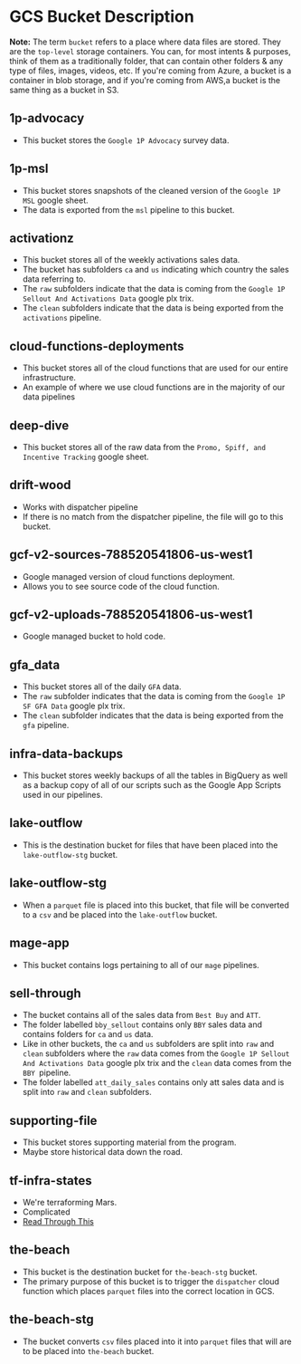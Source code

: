 # GCS Bucket Description

**Note:** The term `bucket` refers to a place where data files are stored. They are the `top-level` storage containers. You can, for most intents & purposes, think of them as a traditionally folder, that can contain other folders & any type of files, images, videos, etc. If you're coming from Azure, a bucket is a container in blob storage, and if you're coming from AWS,a bucket is the same thing as a bucket in S3.

## 1p-advocacy

- This bucket stores the `Google 1P Advocacy` survey data.

## 1p-msl

- This bucket stores snapshots of the cleaned version of the `Google 1P MSL` google sheet.
- The data is exported from the `msl` pipeline to this bucket.

## activationz

- This bucket stores all of the weekly activations sales data.
- The bucket has subfolders `ca` and `us` indicating which country the sales data referring to.
- The `raw` subfolders indicate that the data is coming from the `Google 1P Sellout And Activations Data` google plx trix.
- The `clean` subfolders indicate that the data is being exported from the `activations` pipeline.

## cloud-functions-deployments

- This bucket stores all of the cloud functions that are used for our entire infrastructure.
- An example of where we use cloud functions are in the majority of our data pipelines

## deep-dive

- This bucket stores all of the raw data from the `Promo, Spiff, and Incentive Tracking` google sheet.

## drift-wood

- Works with dispatcher pipeline
- If there is no match from the dispatcher pipeline, the file will go to this bucket.

## gcf-v2-sources-788520541806-us-west1

- Google managed version of cloud functions deployment.
- Allows you to see source code of the cloud function.

## gcf-v2-uploads-788520541806-us-west1

- Google managed bucket to hold code.

## gfa_data

- This bucket stores all of the daily `GFA` data.
- The `raw` subfolder indicates that the data is coming from the `Google 1P SF GFA Data` google plx trix.
- The `clean` subfolder indicates that the data is being exported from the `gfa` pipeline.

## infra-data-backups

- This bucket stores weekly backups of all the tables in BigQuery as well as a backup copy of all of our scripts such as the Google App Scripts used in our pipelines.

## lake-outflow

- This is the destination bucket for files that have been placed into the `lake-outflow-stg` bucket.

## lake-outflow-stg

- When a `parquet` file is placed into this bucket, that file will be converted to a `csv` and be placed into the `lake-outflow` bucket.

## mage-app

- This bucket contains logs pertaining to all of our `mage` pipelines.

## sell-through

- The bucket contains all of the sales data from `Best Buy` and `ATT`.
- The folder labelled `bby_sellout` contains only `BBY` sales data and contains folders for `ca` and `us` data.
- Like in other buckets, the `ca` and `us` subfolders are split into `raw` and `clean` subfolders where the `raw` data comes from the `Google 1P Sellout And Activations Data` google plx trix and the `clean` data comes from the `BBY `pipeline.
- The folder labelled `att_daily_sales` contains only att sales data and is split into `raw` and `clean` subfolders.

## supporting-file

- This bucket stores supporting material from the program.
- Maybe store historical data down the road.

## tf-infra-states

- We're terraforming Mars.
- Complicated
- [Read Through This](https://opentofu.org/docs/intro/)

## the-beach

- This bucket is the destination bucket for `the-beach-stg` bucket.
- The primary purpose of this bucket is to trigger the `dispatcher` cloud function which places `parquet` files into the correct location in GCS.

## the-beach-stg

- The bucket converts `csv` files placed into it into `parquet` files that will are to be placed into `the-beach` bucket.
